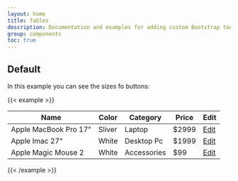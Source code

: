 ```yaml
---
layout: home
title: Tables
description: Documentation and examples for adding custom Bootstrap tooltips with CSS and JavaScript using CSS3 for animations and data-bs-attributes for local title storage.
group: components
toc: true
---
```


## Default

In this example you can see the sizes fo buttons:

{{< example >}}
<div class="flex flex-col">
    <div class="overflow-x-auto sm:-mx-6 lg:-mx-8">
        <div class="py-2 inline-block min-w-full sm:px-6 lg:px-8">
            <div class="overflow-hidden sm:rounded-lg shadow-md">
                <table class="min-w-full">
                    <thead class="bg-gray-50">
                        <tr>
                            <th scope="col" class="text-xs font-medium text-gray-700 px-6 py-3 text-left uppercase tracking-wider">
                                Name
                            </th>
                            <th scope="col" class="text-xs font-medium text-gray-700 px-6 py-3 text-left uppercase tracking-wider">
                                Color
                            </th>
                            <th scope="col" class="text-xs font-medium text-gray-700 px-6 py-3 text-left uppercase tracking-wider">
                                Category
                            </th>
                            <th scope="col" class="text-xs font-medium text-gray-700 px-6 py-3 text-left uppercase tracking-wider">
                                Price
                            </th>
                            <th scope="col" class="relative px-6 py-3">
                                <span class="sr-only">Edit</span>
                            </th>
                        </tr>
                    </thead>
                    <tbody>
                        <!-- Product 1 -->
                        <tr class="bg-white border-b">
                            <td class="px-6 py-4 whitespace-nowrap text-sm font-medium text-gray-900">
                                Apple MacBook Pro 17"
                            </td>
                            <td class="text-sm text-gray-500 px-6 py-4 whitespace-nowrap">
                                Sliver
                            </td>
                            <td class="text-sm text-gray-500 px-6 py-4 whitespace-nowrap">
                                Laptop
                            </td>
                            <td class="text-sm text-gray-500 px-6 py-4 whitespace-nowrap">
                                $2999
                            </td>
                            <td class="px-6 py-4 whitespace-nowrap text-right text-sm font-medium">
                                <a href="#" class="text-blue-600 hover:text-blue-900">Edit</a>
                            </td>
                        </tr>
                        <!-- Product 2 -->
                        <tr class="bg-white border-b">
                            <td class="px-6 py-4 whitespace-nowrap text-sm font-medium text-gray-900">
                                Apple Imac 27"
                            </td>
                            <td class="text-sm text-gray-500 px-6 py-4 whitespace-nowrap">
                                White
                            </td>
                            <td class="text-sm text-gray-500 px-6 py-4 whitespace-nowrap">
                                Desktop Pc
                            </td>
                            <td class="text-sm text-gray-500 px-6 py-4 whitespace-nowrap">
                                $1999
                            </td>
                            <td class="px-6 py-4 whitespace-nowrap text-right text-sm font-medium">
                                <a href="#" class="text-blue-600 hover:text-blue-900">Edit</a>
                            </td>
                        </tr>
                        <!-- Product 2 -->
                        <tr class="bg-white">
                            <td class="px-6 py-4 whitespace-nowrap text-sm font-medium text-gray-900">
                                Apple Magic Mouse 2
                            </td>
                            <td class="text-sm text-gray-500 px-6 py-4 whitespace-nowrap">
                                White
                            </td>
                            <td class="text-sm text-gray-500 px-6 py-4 whitespace-nowrap">
                                Accessories
                            </td>
                            <td class="text-sm text-gray-500 px-6 py-4 whitespace-nowrap">
                                $99
                            </td>
                            <td class="px-6 py-4 whitespace-nowrap text-right text-sm font-medium">
                                <a href="#" class="text-blue-600 hover:text-blue-900">Edit</a>
                            </td>
                        </tr>
                    </tbody>
                </table>
            </div>
        </div>
    </div>
</div>
{{< /example >}}